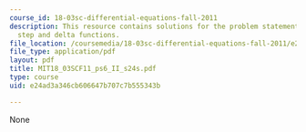 ```yaml
---
course_id: 18-03sc-differential-equations-fall-2011
description: This resource contains solutions for the problem statements related to
  step and delta functions.
file_location: /coursemedia/18-03sc-differential-equations-fall-2011/e24ad3a346cb606647b707c7b555343b_MIT18_03SCF11_ps6_II_s24s.pdf
file_type: application/pdf
layout: pdf
title: MIT18_03SCF11_ps6_II_s24s.pdf
type: course
uid: e24ad3a346cb606647b707c7b555343b

---
```

None